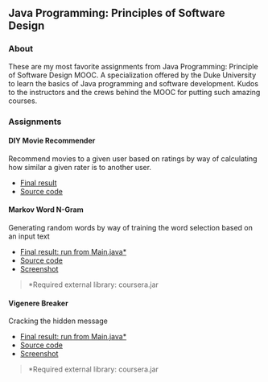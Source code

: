 ## Java Programming: Principles of Software Design

### About
These are my most favorite assignments from Java Programming: Principle of Software Design MOOC.
A specialization offered by the Duke University to learn the basics of Java programming and software development.
Kudos to the instructors and the crews behind the MOOC for putting such amazing courses.

### Assignments
#### DIY Movie Recommender
Recommend movies to a given user  based on ratings by way of calculating how
similar a given rater is to another user.

* [Final result](http://www.dukelearntoprogram.com/capstone/recommender.php?id=E9UnRgv1lpmA5N)
* [Source code]()

#### Markov Word N-Gram
Generating random words by way of training the word selection based on an input text

* [Final result: run from Main.java*]()
* [Source code]()
* [Screenshot]()
> \*Required external library: coursera.jar

#### Vigenere Breaker
Cracking the hidden message

* [Final result: run from Main.java*]()
* [Source code]()
* [Screenshot]()
> \*Required external library: coursera.jar
